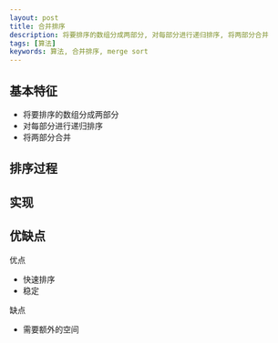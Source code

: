 ```yaml
---
layout: post
title: 合并排序
description: 将要排序的数组分成两部分, 对每部分进行递归排序, 将两部分合并
tags: [算法]
keywords: 算法, 合并排序, merge sort
---
```


## 基本特征

- 将要排序的数组分成两部分
- 对每部分进行递归排序
- 将两部分合并

## 排序过程

## 实现

## 优缺点

优点

- 快速排序
- 稳定

缺点

- 需要额外的空间